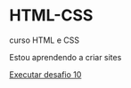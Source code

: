 # HTML-CSS
 curso HTML e CSS

Estou aprendendo a criar sites 

<a href="https://alvarohvieira.github.io/HTML-CSS/challenges/ex010%20CAP2/challenge10.html">Executar desafio 10 </a>